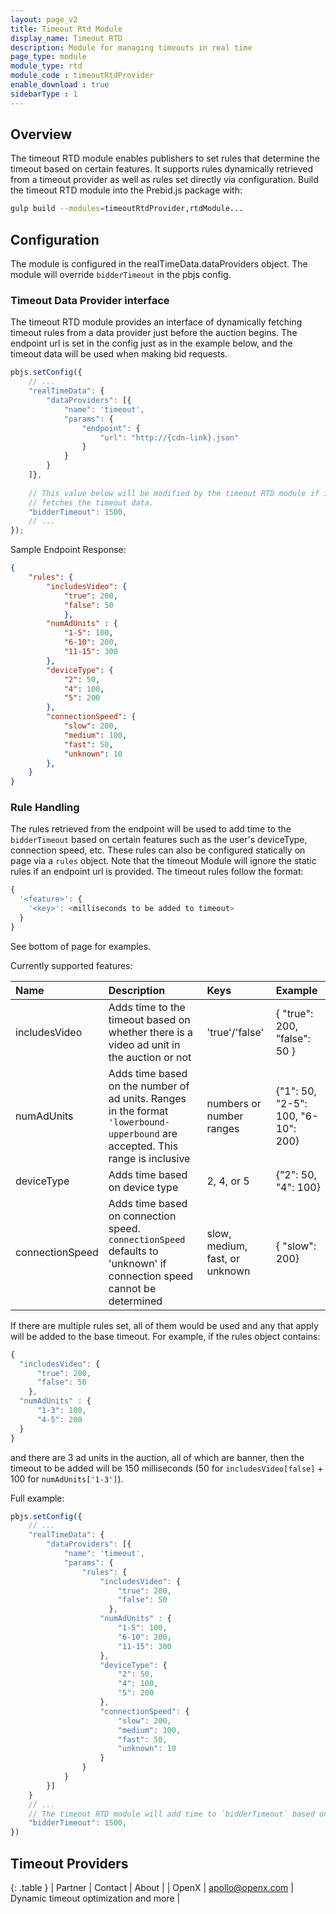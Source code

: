 ```yaml
---
layout: page_v2
title: Timeout Rtd Module
display_name: Timeout RTD
description: Module for managing timeouts in real time
page_type: module
module_type: rtd
module_code : timeoutRtdProvider
enable_download : true
sidebarType : 1
---
```


## Overview

The timeout RTD module enables publishers to set rules that determine the timeout based on
certain features. It supports rules dynamically retrieved from a timeout provider as well as rules
set directly via configuration.
Build the timeout RTD module into the Prebid.js package with:

```bash
gulp build --modules=timeoutRtdProvider,rtdModule...
```

## Configuration

The module is configured in the realTimeData.dataProviders object. The module will override
`bidderTimeout` in the pbjs config.

### Timeout Data Provider interface

The timeout RTD module provides an interface of dynamically fetching timeout rules from
a data provider just before the auction begins. The endpoint url is set in the config just as in
the example below, and the timeout data will be used when making bid requests.

```javascript
pbjs.setConfig({
    // ...
    "realTimeData": {
        "dataProviders": [{
            "name": 'timeout',
            "params": {
                "endpoint": {
                    "url": "http://{cdn-link}.json"
                }
            }
        }
    ]},
    
    // This value below will be modified by the timeout RTD module if it successfully 
    // fetches the timeout data.  
    "bidderTimeout": 1500, 
    // ...
});
```

Sample Endpoint Response:

```json
{
    "rules": {
        "includesVideo": {
            "true": 200,
            "false": 50
            },
        "numAdUnits" : {
            "1-5": 100,
            "6-10": 200,
            "11-15": 300
        },
        "deviceType": {
            "2": 50,
            "4": 100,
            "5": 200
        },
        "connectionSpeed": {
            "slow": 200,
            "medium": 100,
            "fast": 50,
            "unknown": 10
        },
    }
}
```

### Rule Handling

The rules retrieved from the endpoint will be used to add time to the `bidderTimeout` based on certain features such as
the user's deviceType, connection speed, etc. These rules can also be configured statically on page via a `rules` object.
Note that the timeout Module will ignore the static rules if an endpoint url is provided. The timeout rules follow the
format:

```javascript
{
  '<feature>': {
    '<key>': <milliseconds to be added to timeout>
  }
}
```

See bottom of page for examples.

Currently supported features:

|Name |Description | Keys | Example
| :------------ | :------------ | :------------ |:------------ |
| includesVideo | Adds time to the timeout based on whether there is a video ad unit in the auction or not | 'true'/'false'| { "true": 200, "false": 50 } |
| numAdUnits | Adds time based on the number of ad units. Ranges in the format `'lowerbound-upperbound` are accepted. This range is inclusive | numbers or number ranges | {"1": 50, "2-5": 100, "6-10": 200} |  
| deviceType | Adds time based on device type| 2, 4, or 5| {"2": 50, "4": 100} |
| connectionSpeed | Adds time based on connection speed. `connectionSpeed` defaults to 'unknown' if connection speed cannot be determined | slow, medium, fast, or unknown | { "slow": 200} |

If there are multiple rules set, all of them would be used and any that apply will be added to the base timeout. For example, if the rules object contains:

```javascript
{
  "includesVideo": {
      "true": 200,
      "false": 50
    },
  "numAdUnits" : {
      "1-3": 100,
      "4-5": 200
  }
}
```

and there are 3 ad units in the auction, all of which are banner, then the timeout to be added will be 150 milliseconds (50 for `includesVideo[false]` + 100 for `numAdUnits['1-3']`).

Full example:  

```javascript
pbjs.setConfig({
    // ...
    "realTimeData": {
        "dataProviders": [{
            "name": 'timeout',
            "params": {
                "rules": {
                    "includesVideo": {
                        "true": 200,
                        "false": 50
                      },
                    "numAdUnits" : {
                        "1-5": 100,
                        "6-10": 200,
                        "11-15": 300
                    },
                    "deviceType": {
                        "2": 50,
                        "4": 100,
                        "5": 200
                    },
                    "connectionSpeed": {
                        "slow": 200,
                        "medium": 100,
                        "fast": 50,
                        "unknown": 10
                    }
                }
            }
        }]
    }
    // ...
    // The timeout RTD module will add time to `bidderTimeout` based on the rules set above.  
    "bidderTimeout": 1500, 
})
```

## Timeout Providers

{: .table  }
| Partner | Contact | About |
| OpenX | [apollo@openx.com](mailto:apollo@openx.com) | Dynamic timeout optimization and more |

